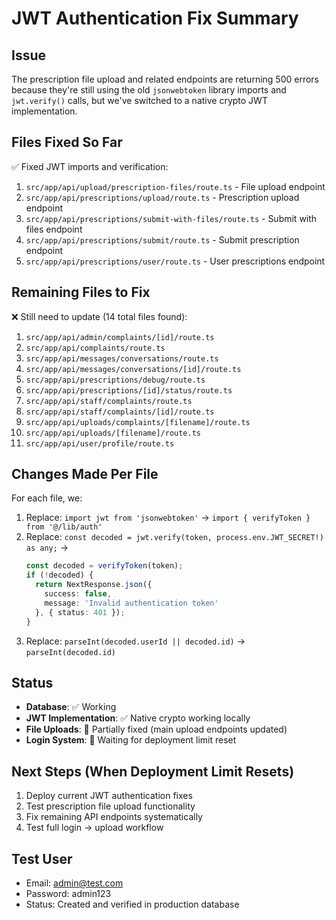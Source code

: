 # JWT Authentication Fix Summary

## Issue
The prescription file upload and related endpoints are returning 500 errors because they're still using the old `jsonwebtoken` library imports and `jwt.verify()` calls, but we've switched to a native crypto JWT implementation.

## Files Fixed So Far
✅ Fixed JWT imports and verification:
1. `src/app/api/upload/prescription-files/route.ts` - File upload endpoint
2. `src/app/api/prescriptions/upload/route.ts` - Prescription upload endpoint  
3. `src/app/api/prescriptions/submit-with-files/route.ts` - Submit with files endpoint
4. `src/app/api/prescriptions/submit/route.ts` - Submit prescription endpoint
5. `src/app/api/prescriptions/user/route.ts` - User prescriptions endpoint

## Remaining Files to Fix
❌ Still need to update (14 total files found):
1. `src/app/api/admin/complaints/[id]/route.ts`
2. `src/app/api/complaints/route.ts`
3. `src/app/api/messages/conversations/route.ts`
4. `src/app/api/messages/conversations/[id]/route.ts`
5. `src/app/api/prescriptions/debug/route.ts`
6. `src/app/api/prescriptions/[id]/status/route.ts`
7. `src/app/api/staff/complaints/route.ts`
8. `src/app/api/staff/complaints/[id]/route.ts`
9. `src/app/api/uploads/complaints/[filename]/route.ts`
10. `src/app/api/uploads/[filename]/route.ts`
11. `src/app/api/user/profile/route.ts`

## Changes Made Per File
For each file, we:
1. Replace: `import jwt from 'jsonwebtoken'` → `import { verifyToken } from '@/lib/auth'`
2. Replace: `const decoded = jwt.verify(token, process.env.JWT_SECRET!) as any;` 
   → 
   ```typescript
   const decoded = verifyToken(token);
   if (!decoded) {
     return NextResponse.json({ 
       success: false, 
       message: 'Invalid authentication token' 
     }, { status: 401 });
   }
   ```
3. Replace: `parseInt(decoded.userId || decoded.id)` → `parseInt(decoded.id)`

## Status
- **Database**: ✅ Working
- **JWT Implementation**: ✅ Native crypto working locally
- **File Uploads**: 🔄 Partially fixed (main upload endpoints updated)
- **Login System**: 🔄 Waiting for deployment limit reset

## Next Steps (When Deployment Limit Resets)
1. Deploy current JWT authentication fixes
2. Test prescription file upload functionality
3. Fix remaining API endpoints systematically
4. Test full login → upload workflow

## Test User
- Email: admin@test.com
- Password: admin123
- Status: Created and verified in production database
